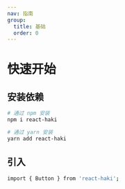 ```yaml
---
nav: 指南
group:
  title: 基础
  order: 0
---
```


# 快速开始

## 安装依赖

```bash
# 通过 npm 安装
npm i react-haki

# 通过 yarn 安装
yarn add react-haki
```

## 引入

```bash
import { Button } from 'react-haki';
```
